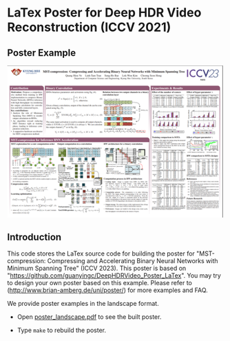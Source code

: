# LaTex Poster for Deep HDR Video Reconstruction (ICCV 2021)

## Poster Example
<p align="center">
    <img src='images/example.png' width="1000" >
</p>

## Introduction
This code stores the LaTex source code for building the poster for "MST-compression: Compressing and Accelerating Binary Neural Networks with Minimum Spanning Tree" (ICCV 2023). This poster is based on "https://github.com/guanyingc/DeepHDRVideo_Poster_LaTex". You may try to design your own poster based on this example. Please refer to (http://www.brian-amberg.de/uni/poster/) for more examples and FAQ.

We provide poster examples in the landscape format.

- Open [poster_landscape.pdf](./poster_landscape.pdf) to see the built poster.

- Type `make` to rebuild the poster.
